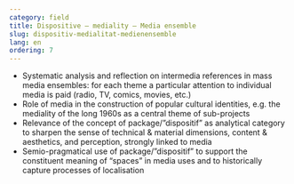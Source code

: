 ```yaml
---
category: field
title: Dispositive – mediality – Media ensemble
slug: dispositiv-medialitat-medienensemble
lang: en
ordering: 7
---
```

-	Systematic analysis and reflection on intermedia references in mass media ensembles: for each theme a particular attention to individual media is paid (radio, TV, comics, movies, etc.)
-	Role of media in the construction of popular cultural identities, e.g. the mediality of the long 1960s as a central theme of sub-projects
-	Relevance of the concept of package/”dispositif” as analytical category to sharpen the sense of technical & material dimensions, content & aesthetics, and perception, strongly linked to media
-	Semio-pragmatical use of package/”dispositif” to support the constituent meaning of “spaces” in media uses and to historically capture processes of localisation
